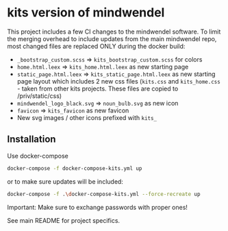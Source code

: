 # kits version of mindwendel

This project includes a few CI changes to the mindwendel software. To limit the merging overhead to include updates from the main mindwendel repo, most changed files are replaced ONLY during the docker build:

- `_bootstrap_custom.scss` => `kits_bootstrap_custom.scss` for colors
- `home.html.leex` => `kits_home.html.leex` as new starting page
- `static_page.html.leex` => `kits_static_page.html.leex` as new starting page layout which includes 2 new css files (`kits.css` and `kits_home.css` - taken from other kits projects. These files are copied to /priv/static/css)
- `mindwendel_logo_black.svg` => `noun_bulb.svg` as new icon
- `favicon` => `kits_favicon` as new favicon
- New svg images / other icons prefixed with `kits_`


## Installation

Use docker-compose
```sh
docker-compose -f docker-compose-kits.yml up
```

or to make sure updates will be included:

```sh
docker-compose -f .\docker-compose-kits.yml --force-recreate up
```

Important: Make sure to exchange passwords with proper ones!


See main README for project specifics.

